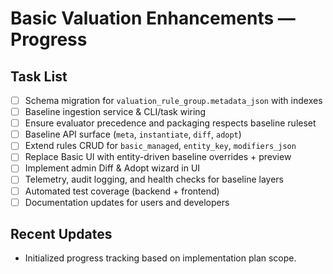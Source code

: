 # Basic Valuation Enhancements — Progress

## Task List
- [ ] Schema migration for `valuation_rule_group.metadata_json` with indexes
- [ ] Baseline ingestion service & CLI/task wiring
- [ ] Ensure evaluator precedence and packaging respects baseline ruleset
- [ ] Baseline API surface (`meta`, `instantiate`, `diff`, `adopt`)
- [ ] Extend rules CRUD for `basic_managed`, `entity_key`, `modifiers_json`
- [ ] Replace Basic UI with entity-driven baseline overrides + preview
- [ ] Implement admin Diff & Adopt wizard in UI
- [ ] Telemetry, audit logging, and health checks for baseline layers
- [ ] Automated test coverage (backend + frontend)
- [ ] Documentation updates for users and developers

## Recent Updates
- Initialized progress tracking based on implementation plan scope.
